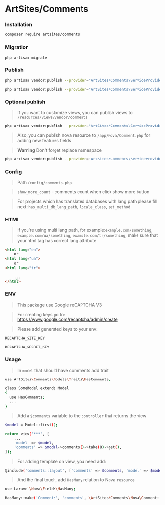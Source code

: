 # ArtSites/Comments

### Installation
```sh
composer require artsites/comments
```

### Migration
```sh
php artisan migrate
```

### Publish
```sh
php artisan vendor:publish --provider="ArtSites\Comments\ServiceProvider" --tag="config"
```
```sh
php artisan vendor:publish --provider="ArtSites\Comments\ServiceProvider" --tag="js"
```
### Optional publish
> If you want to customize views, you can publish views to `/resources/views/vendor/comments`
```sh
php artisan vendor:publish --provider="ArtSites\Comments\ServiceProvider" --tag="views"
```

> Also, you can publish nova resource to `/app/Nova/Comment.php` for adding new features fields

> **Warning**
> Don't forget replace namespace
```sh
php artisan vendor:publish --provider="ArtSites\Comments\ServiceProvider" --tag="nova-resource"
```

### Config
> Path `/config/comments.php`

> `show_more_count` - comments count when click show more button

> For projects which has translated databases with lang path please fill next:
`has_multi_db_lang_path`, `locale_class`, `set_method`

### HTML
> If you're using multi lang path, for example:`example.com/something`, `example.com/ua/something`, `example.com/tr/something`,
make sure that your html tag has correct lang attribute
```html
<html lang="en">
    or
<html lang="ua">
    or
<html lang="tr">

    ...
</html>
```

### ENV
> This package use Google reCAPTCHA V3

> For creating keys go to:
https://www.google.com/recaptcha/admin/create

> Please add generated keys to your env:
```sh
RECAPTCHA_SITE_KEY

RECAPTCHA_SECRET_KEY
```

### Usage

> In `model` that should have comments add trait
```sh
use ArtSites\Comments\Models\Traits\HasComments;

class SomeModel extends Model
{
  use HasComments;
  ...
}
```

> Add a `$comments` variable to the `controller` that returns the view
```sh
$model = Model::first();

return view('***', [
    ...
    'model' => $model,
    'comments' => $model->comments()->take(8)->get(),
]);
```

> For adding template on view, you need add:
```sh
@include('comments::layout', ['comments' => $comments, 'model' => $model])
```

> And the final touch, add `HasMany` relation to Nova `resource`
```sh
use Laravel\Nova\Fields\HasMany;

HasMany::make('Comments', 'comments', \ArtSites\Comments\Nova\Comment::class),
```
